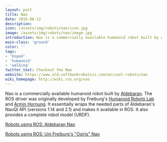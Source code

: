 ```yaml
---
layout: post
title: Nao
date: 2016-08-12
description:
icon: /assets/img/robots/nao/icon.jpg
image: /assets/img/robots/nao/image.jpg
introduction: Nao is a commercially available humanoid robot built by Aldebaran. The ROS driver was originally developed by Freiburg's Humanoid Robots Lab and Armin Hornung.
main-class: 'ground'
color: ''
tags:
- 'biped'
- 'humanoid'
- 'walking'
twitter_text: Checkout the Nao
website: https://www.ald.softbankrobotics.com/en/cool-robots/nao
wiki_homepage: http://wiki.ros.org/nao
---
```


Nao is a commercially available humanoid robot built by [Aldebaran](http://www.aldebaran.com/). The ROS driver was originally developed by Freiburg's [Humanoid Robots Lab](http://hrl.informatik.uni-freiburg.de/) and [Armin Hornung](http://www.informatik.uni-freiburg.de/~hornunga/). It essentially wraps the needed parts of Aldebaran's NaoQI API (versions 1.14 and 2.1) and makes it available in ROS. It also provides a complete robot model (URDF).

[Robots using ROS: Aldebaran Nao](http://www.ros.org/news/2010/03/robots-using-ros-aldebaran-nao.html)

[Robots using ROS: Uni Freiburg's "Osiris" Nao](http://www.ros.org/news/2010/10/robots-using-ros-uni-freiburgs-osiris-nao.html)
